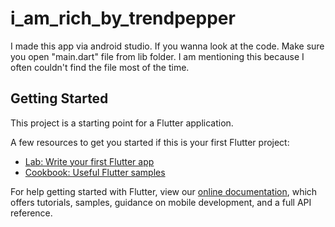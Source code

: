 # i_am_rich_by_trendpepper

I made this app via android studio. 
If you wanna look at the code. Make sure you open "main.dart" file from lib folder.
I am mentioning this because I often couldn't find the file most of the time.

## Getting Started

This project is a starting point for a Flutter application.

A few resources to get you started if this is your first Flutter project:

- [Lab: Write your first Flutter app](https://flutter.dev/docs/get-started/codelab)
- [Cookbook: Useful Flutter samples](https://flutter.dev/docs/cookbook)

For help getting started with Flutter, view our
[online documentation](https://flutter.dev/docs), which offers tutorials,
samples, guidance on mobile development, and a full API reference.
